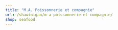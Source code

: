 ```yaml
---
title: "M.A. Poissonnerie et compagnie"
url: /shawinigan/m-a-poissonnerie-et-compagnie/
shop: seafood
---
```

